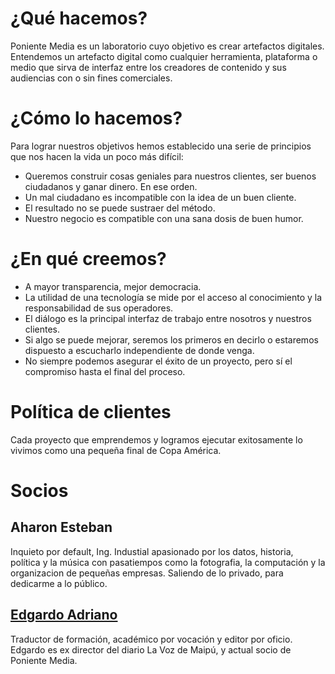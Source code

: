 # ¿Qué hacemos?

Poniente Media es un laboratorio cuyo objetivo es crear artefactos digitales. Entendemos un artefacto digital como cualquier herramienta, plataforma o medio que sirva de interfaz entre los creadores de contenido y sus audiencias con o sin fines comerciales.

# ¿Cómo lo hacemos?

Para lograr nuestros objetivos hemos establecido una serie de principios que nos hacen la vida un poco más difícil:

* Queremos construir cosas geniales para nuestros clientes, ser buenos ciudadanos y ganar dinero. En ese orden.
* Un mal ciudadano es incompatible con la idea de un buen cliente.
* El resultado no se puede sustraer del método.
* Nuestro negocio es compatible con una sana dosis de buen humor.

# ¿En qué creemos?

* A mayor transparencia, mejor democracia.
* La utilidad de una tecnología se mide por el acceso al conocimiento y la responsabilidad de sus operadores.
* El diálogo es la principal interfaz de trabajo entre nosotros y nuestros clientes.
* Si algo se puede mejorar, seremos los primeros en decirlo o estaremos dispuesto a escucharlo independiente de donde venga.
* No siempre podemos asegurar el éxito de un proyecto, pero sí el compromiso hasta el final del proceso.

# Política de clientes

Cada proyecto que emprendemos y logramos ejecutar exitosamente lo vivimos como una pequeña final de Copa América.

# Socios

## Aharon Esteban

Inquieto por default, Ing. Industial apasionado por los datos, historia, política y la música con pasatiempos como la fotografia, la computación y la organizacion de pequeñas empresas. Saliendo de lo privado, para dedicarme a lo público.

## [Edgardo Adriano](https://twitter.com/edgardoadriano)

Traductor de formación, académico por vocación y editor por oficio. Edgardo es ex director del diario La Voz de Maipú, y actual socio de Poniente Media. 
